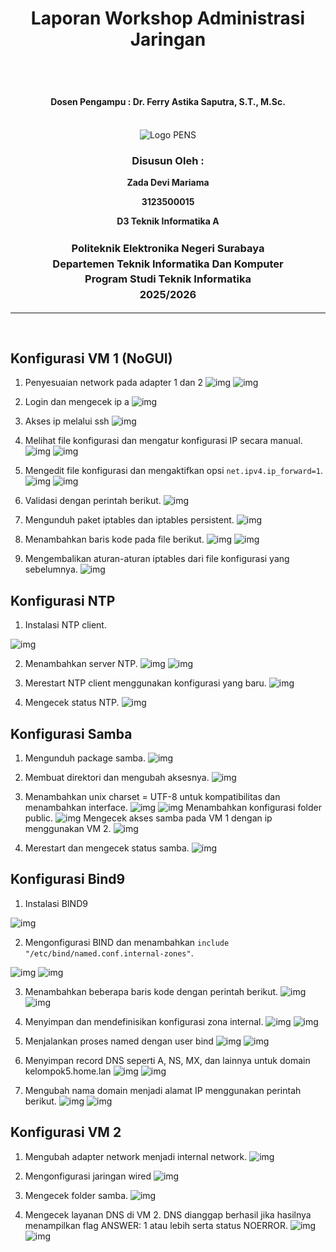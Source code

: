 <div align="center">
  <h1 style="text-align: center;font-weight: bold">Laporan Workshop Administrasi Jaringan<br></h1>
  <h2 style="text-align: center;"><br></h2>
  <h4 style="text-align: center;">Dosen Pengampu : Dr. Ferry Astika Saputra, S.T., M.Sc.</h4>
</div>
<br />
<div align="center">
  <img src="https://i.ibb.co/DC3QHnM/logo-pens.png" alt="Logo PENS">
  <h3 style="text-align: center;">Disusun Oleh :</h3>
  <p style="text-align: center;">
  <strong>Zada Devi Mariama</strong>
  </p>
  <p style="text-align: center;">
  <strong>3123500015</strong>
  </p>
  <p style="text-align: center;">
  <strong> D3 Teknik Informatika A</strong>
  </p>

<h3 style="text-align: center;line-height: 1.5">Politeknik Elektronika Negeri Surabaya<br>Departemen Teknik Informatika Dan Komputer<br>Program Studi Teknik Informatika<br>2025/2026</h3>
  <hr>
</div> 
<br>



## Konfigurasi VM 1 (NoGUI)

1. Penyesuaian network pada adapter 1 dan 2
![img](/assets/week-6/1.png)
![img](/assets/week-6/2.png)

2. Login dan mengecek ip a
![img](/assets/week-6/3.png)

3. Akses ip melalui ssh
![img](/assets/week-6/4.png)

4. Melihat file konfigurasi dan mengatur konfigurasi IP secara manual.
![img](/assets/week-6/5-1.png)
![img](/assets/week-6/5.png)

5. Mengedit file konfigurasi dan mengaktifkan opsi `net.ipv4.ip_forward=1`.
![img](/assets/week-6/6-1.png)
![img](/assets/week-6/6.png)

6. Validasi dengan perintah berikut.
![img](/assets/week-6/7.png)

7. Mengunduh paket iptables dan iptables persistent.
![img](/assets/week-6/8.png)

8. Menambahkan baris kode pada file berikut.
![img](/assets/week-6/9-1.png)
![img](/assets/week-6/9.png)

9. Mengembalikan aturan-aturan iptables dari file konfigurasi yang sebelumnya.
![img](/assets/week-6/10.png)

## Konfigurasi NTP

1. Instalasi NTP client.

![img](/assets/week-6/ntp/1.png)

2. Menambahkan server NTP.
![img](/assets/week-6/ntp/2-1.png)
![img](/assets/week-6/ntp/2.png)

3. Merestart NTP client menggunakan konfigurasi yang baru.
![img](/assets/week-6/ntp/3.png)

4. Mengecek status NTP.
![img](/assets/week-6/ntp/4.png)

## Konfigurasi Samba

1. Mengunduh package samba.
![img](/assets/week-6/samba/1.png)

2. Membuat direktori dan mengubah aksesnya.
![img](/assets/week-6/samba/2.png)

3. Menambahkan unix charset = UTF-8 untuk kompatibilitas dan menambahkan interface.
![img](/assets/week-6/samba/3-1.png)
![img](/assets/week-6/samba/3-2.png)
Menambahkan konfigurasi folder public.
![img](/assets/week-6/samba/3-3.png)
Mengecek akses samba pada VM 1 dengan ip menggunakan VM 2.
![img](/assets/week-6/samba/3-4.png)

4. Merestart dan mengecek status samba.
![img](/assets/week-6/samba/4.png)

## Konfigurasi Bind9

1. Instalasi BIND9 

![img](/assets/week-6/bind/1.png)

2. Mengonfigurasi BIND dan menambahkan `include "/etc/bind/named.conf.internal-zones"`. 

![img](/assets/week-6/bind/2-1.png)
![img](/assets/week-6/bind/2.png)

3. Menambahkan beberapa baris kode dengan perintah berikut.
![img](/assets/week-6/bind/3-1.png)
![img](/assets/week-6/bind/3.png)

4. Menyimpan dan mendefinisikan konfigurasi zona internal.
![img](/assets/week-6/bind/4-1.png)
![img](/assets/week-6/bind/4.png)

5. Menjalankan proses named dengan user bind
![img](/assets/week-6/bind/5-1.png)
![img](/assets/week-6/bind/5.png)

6. Menyimpan record DNS seperti A, NS, MX, dan lainnya untuk domain kelompok5.home.lan
![img](/assets/week-6/bind/6-1.png)
![img](/assets/week-6/bind/6.png)

7. Mengubah nama domain menjadi alamat IP menggunakan perintah berikut.
![img](/assets/week-6/bind/7-1.png)
![img](/assets/week-6/bind/7.png)

## Konfigurasi VM 2

1. Mengubah adapter network menjadi internal network.
![img](/assets/week-6/vm2/1.png)

2. Mengonfigurasi jaringan wired
![img](/assets/week-6/vm2/2.png)

3. Mengecek folder samba.
![img](/assets/week-6/vm2/file.png)

4. Mengecek layanan DNS di VM 2. DNS dianggap berhasil jika hasilnya menampilkan flag ANSWER: 1 atau lebih serta status NOERROR.
![img](/assets/week-6/vm2/3.png)
![img](/assets/week-6/vm2/4.png)


